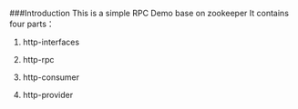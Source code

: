 ###Introduction
This is a simple RPC Demo base on zookeeper
It contains four parts：


1. http-interfaces
    
    
  
2. http-rpc


3. http-consumer


4. http-provider
